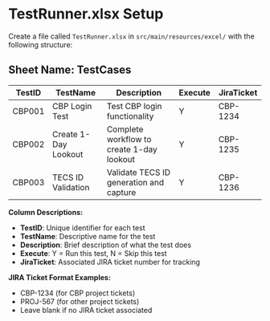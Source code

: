 # TestRunner.xlsx Setup

Create a file called `TestRunner.xlsx` in `src/main/resources/excel/` with the following structure:

## Sheet Name: TestCases

| TestID | TestName | Description | Execute | JiraTicket |
|--------|----------|-------------|---------|------------|
| CBP001 | CBP Login Test | Test CBP login functionality | Y | CBP-1234 |
| CBP002 | Create 1-Day Lookout | Complete workflow to create 1-day lookout | Y | CBP-1235 |
| CBP003 | TECS ID Validation | Validate TECS ID generation and capture | Y | CBP-1236 |

**Column Descriptions:**
- **TestID**: Unique identifier for each test
- **TestName**: Descriptive name for the test
- **Description**: Brief description of what the test does
- **Execute**: Y = Run this test, N = Skip this test
- **JiraTicket**: Associated JIRA ticket number for tracking

**JIRA Ticket Format Examples:**
- CBP-1234 (for CBP project tickets)
- PROJ-567 (for other project tickets)
- Leave blank if no JIRA ticket associated